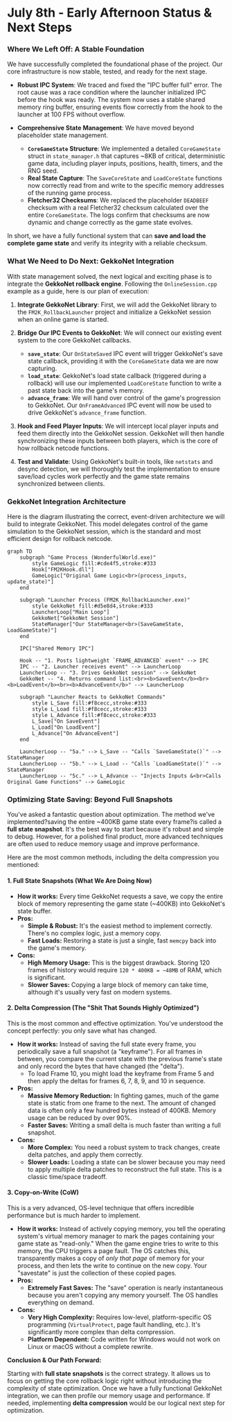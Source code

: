 # July 8th - Early Afternoon Status & Next Steps

### Where We Left Off: A Stable Foundation

We have successfully completed the foundational phase of the project. Our core infrastructure is now stable, tested, and ready for the next stage.

*   **Robust IPC System**: We traced and fixed the "IPC buffer full" error. The root cause was a race condition where the launcher initialized IPC before the hook was ready. The system now uses a stable shared memory ring buffer, ensuring events flow correctly from the hook to the launcher at 100 FPS without overflow.

*   **Comprehensive State Management**: We have moved beyond placeholder state management.
    *   **`CoreGameState` Structure**: We implemented a detailed `CoreGameState` struct in `state_manager.h` that captures ~8KB of critical, deterministic game data, including player inputs, positions, health, timers, and the RNG seed.
    *   **Real State Capture**: The `SaveCoreState` and `LoadCoreState` functions now correctly read from and write to the specific memory addresses of the running game process.
    *   **Fletcher32 Checksums**: We replaced the placeholder `DEADBEEF` checksum with a real Fletcher32 checksum calculated over the entire `CoreGameState`. The logs confirm that checksums are now dynamic and change correctly as the game state evolves.

In short, we have a fully functional system that can **save and load the complete game state** and verify its integrity with a reliable checksum.

### What We Need to Do Next: GekkoNet Integration

With state management solved, the next logical and exciting phase is to integrate the **GekkoNet rollback engine**. Following the `OnlineSession.cpp` example as a guide, here is our plan of execution:

1.  **Integrate GekkoNet Library**: First, we will add the GekkoNet library to the `FM2K_RollbackLauncher` project and initialize a GekkoNet session when an online game is started.

2.  **Bridge Our IPC Events to GekkoNet**: We will connect our existing event system to the core GekkoNet callbacks.
    *   **`save_state`**: Our `OnStateSaved` IPC event will trigger GekkoNet's save state callback, providing it with the `CoreGameState` data we are now capturing.
    *   **`load_state`**: GekkoNet's load state callback (triggered during a rollback) will use our implemented `LoadCoreState` function to write a past state back into the game's memory.
    *   **`advance_frame`**: We will hand over control of the game's progression to GekkoNet. Our `OnFrameAdvanced` IPC event will now be used to drive GekkoNet's `advance_frame` function.

3.  **Hook and Feed Player Inputs**: We will intercept local player inputs and feed them directly into the GekkoNet session. GekkoNet will then handle synchronizing these inputs between both players, which is the core of how rollback netcode functions.

4.  **Test and Validate**: Using GekkoNet's built-in tools, like `netstats` and desync detection, we will thoroughly test the implementation to ensure save/load cycles work perfectly and the game state remains synchronized between clients. 

### GekkoNet Integration Architecture

Here is the diagram illustrating the correct, event-driven architecture we will build to integrate GekkoNet. This model delegates control of the game simulation to the GekkoNet session, which is the standard and most efficient design for rollback netcode.

```mermaid
graph TD
    subgraph "Game Process (WonderfulWorld.exe)"
        style GameLogic fill:#cde4f5,stroke:#333
        Hook["FM2KHook.dll"]
        GameLogic["Original Game Logic<br>(process_inputs, update_state)"]
    end

    subgraph "Launcher Process (FM2K_RollbackLauncher.exe)"
        style GekkoNet fill:#d5e8d4,stroke:#333
        LauncherLoop["Main Loop"]
        GekkoNet["GekkoNet Session"]
        StateManager["Our StateManager<br>(SaveGameState, LoadGameState)"]
    end

    IPC["Shared Memory IPC"]

    Hook -- "1. Posts lightweight `FRAME_ADVANCED` event" --> IPC
    IPC -- "2. Launcher receives event" --> LauncherLoop
    LauncherLoop -- "3. Drives GekkoNet session" --> GekkoNet
    GekkoNet -- "4. Returns command list:<br><b>SaveEvent</b><br><b>LoadEvent</b><br><b>AdvanceEvent</b>" --> LauncherLoop

    subgraph "Launcher Reacts to GekkoNet Commands"
        style L_Save fill:#f8cecc,stroke:#333
        style L_Load fill:#f8cecc,stroke:#333
        style L_Advance fill:#f8cecc,stroke:#333
        L_Save["On SaveEvent"]
        L_Load["On LoadEvent"]
        L_Advance["On AdvanceEvent"]
    end

    LauncherLoop -- "5a." --> L_Save -- "Calls `SaveGameState()`" --> StateManager
    LauncherLoop -- "5b." --> L_Load -- "Calls `LoadGameState()`" --> StateManager
    LauncherLoop -- "5c." --> L_Advance -- "Injects Inputs &<br>Calls Original Game Functions" --> GameLogic
```

### Optimizing State Saving: Beyond Full Snapshots

You've asked a fantastic question about optimization. The method we've implemented?saving the entire ~400KB game state every frame?is called a **full state snapshot**. It's the best way to start because it's robust and simple to debug. However, for a polished final product, more advanced techniques are often used to reduce memory usage and improve performance.

Here are the most common methods, including the delta compression you mentioned:

#### 1. Full State Snapshots (What We Are Doing Now)

*   **How it works:** Every time GekkoNet requests a save, we copy the entire block of memory representing the game state (~400KB) into GekkoNet's state buffer.
*   **Pros:**
    *   **Simple & Robust:** It's the easiest method to implement correctly. There's no complex logic, just a memory copy.
    *   **Fast Loads:** Restoring a state is just a single, fast `memcpy` back into the game's memory.
*   **Cons:**
    *   **High Memory Usage:** This is the biggest drawback. Storing 120 frames of history would require `120 * 400KB = ~48MB` of RAM, which is significant.
    *   **Slower Saves:** Copying a large block of memory can take time, although it's usually very fast on modern systems.

#### 2. Delta Compression (The "Shit That Sounds Highly Optimized")

This is the most common and effective optimization. You've understood the concept perfectly: you only save what has changed.

*   **How it works:** Instead of saving the full state every frame, you periodically save a full snapshot (a "keyframe"). For all frames in between, you compare the current state with the previous frame's state and only record the bytes that have changed (the "delta").
    *   To load Frame 10, you might load the keyframe from Frame 5 and then apply the deltas for frames 6, 7, 8, 9, and 10 in sequence.
*   **Pros:**
    *   **Massive Memory Reduction:** In fighting games, much of the game state is static from one frame to the next. The amount of changed data is often only a few hundred bytes instead of 400KB. Memory usage can be reduced by over 90%.
    *   **Faster Saves:** Writing a small delta is much faster than writing a full snapshot.
*   **Cons:**
    *   **More Complex:** You need a robust system to track changes, create delta patches, and apply them correctly.
    *   **Slower Loads:** Loading a state can be slower because you may need to apply multiple delta patches to reconstruct the full state. This is a classic time/space tradeoff.

#### 3. Copy-on-Write (CoW)

This is a very advanced, OS-level technique that offers incredible performance but is much harder to implement.

*   **How it works:** Instead of actively copying memory, you tell the operating system's virtual memory manager to mark the pages containing your game state as "read-only." When the game engine tries to write to this memory, the CPU triggers a page fault. The OS catches this, transparently makes a copy of *only that page* of memory for your process, and then lets the write to continue on the new copy. Your "savestate" is just the collection of these copied pages.
*   **Pros:**
    *   **Extremely Fast Saves:** The "save" operation is nearly instantaneous because you aren't copying any memory yourself. The OS handles everything on demand.
*   **Cons:**
    *   **Very High Complexity:** Requires low-level, platform-specific OS programming (`VirtualProtect`, page fault handling, etc.). It's significantly more complex than delta compression.
    *   **Platform Dependent:** Code written for Windows would not work on Linux or macOS without a complete rewrite.

**Conclusion & Our Path Forward:**

Starting with **full state snapshots** is the correct strategy. It allows us to focus on getting the core rollback logic right without introducing the complexity of state optimization. Once we have a fully functional GekkoNet integration, we can then profile our memory usage and performance. If needed, implementing **delta compression** would be our logical next step for optimization. 
